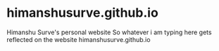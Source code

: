 # himanshusurve.github.io
Himanshu Surve's personal website
So whatever i am typing here gets reflected on the website himanshusurve.github.io
